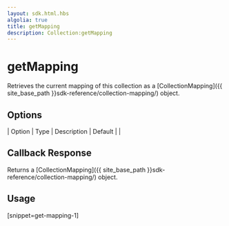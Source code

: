 ```yaml
---
layout: sdk.html.hbs
algolia: true
title: getMapping
description: Collection:getMapping
---
```


  

# getMapping
Retrieves the current mapping of this collection as a [CollectionMapping]({{ site_base_path }}sdk-reference/collection-mapping/) object.


## Options

| Option | Type | Description | Default |
|
## Callback Response

Returns a [CollectionMapping]({{ site_base_path }}sdk-reference/collection-mapping/) object.

## Usage

[snippet=get-mapping-1]
